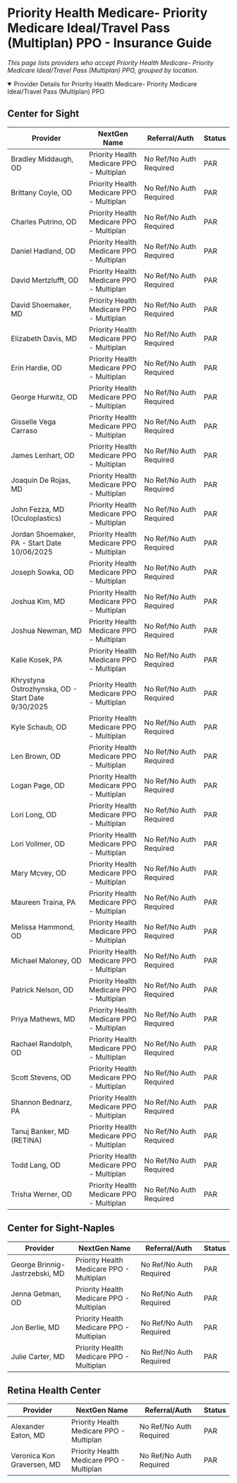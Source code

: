 # Priority Health Medicare- Priority Medicare Ideal/Travel Pass (Multiplan) PPO - Insurance Guide

*This page lists providers who accept Priority Health Medicare- Priority Medicare Ideal/Travel Pass (Multiplan) PPO, grouped by location.*

<details open><summary>Provider Details for Priority Health Medicare- Priority Medicare Ideal/Travel Pass (Multiplan) PPO</summary>

## Center for Sight

| Provider | NextGen Name | Referral/Auth | Status |
|----------|-------------|--------------|--------|
| Bradley Middaugh, OD | Priority Health Medicare PPO - Multiplan | No Ref/No Auth Required | PAR |
| Brittany Coyle, OD | Priority Health Medicare PPO - Multiplan | No Ref/No Auth Required | PAR |
| Charles Putrino, OD | Priority Health Medicare PPO - Multiplan | No Ref/No Auth Required | PAR |
| Daniel Hadland, OD | Priority Health Medicare PPO - Multiplan | No Ref/No Auth Required | PAR |
| David Mertzlufft, OD | Priority Health Medicare PPO - Multiplan | No Ref/No Auth Required | PAR |
| David Shoemaker, MD | Priority Health Medicare PPO - Multiplan | No Ref/No Auth Required | PAR |
| Elizabeth Davis, MD | Priority Health Medicare PPO - Multiplan | No Ref/No Auth Required | PAR |
| Erin Hardie, OD | Priority Health Medicare PPO - Multiplan | No Ref/No Auth Required | PAR |
| George Hurwitz, OD | Priority Health Medicare PPO - Multiplan | No Ref/No Auth Required | PAR |
| Gisselle Vega Carraso | Priority Health Medicare PPO - Multiplan | No Ref/No Auth Required | PAR |
| James Lenhart, OD | Priority Health Medicare PPO - Multiplan | No Ref/No Auth Required | PAR |
| Joaquin De Rojas, MD | Priority Health Medicare PPO - Multiplan | No Ref/No Auth Required | PAR |
| John Fezza, MD (Oculoplastics) | Priority Health Medicare PPO - Multiplan | No Ref/No Auth Required | PAR |
| Jordan Shoemaker, PA - Start Date 10/06/2025 | Priority Health Medicare PPO - Multiplan | No Ref/No Auth Required | PAR |
| Joseph Sowka, OD | Priority Health Medicare PPO - Multiplan | No Ref/No Auth Required | PAR |
| Joshua Kim, MD | Priority Health Medicare PPO - Multiplan | No Ref/No Auth Required | PAR |
| Joshua Newman, MD | Priority Health Medicare PPO - Multiplan | No Ref/No Auth Required | PAR |
| Kalie Kosek, PA | Priority Health Medicare PPO - Multiplan | No Ref/No Auth Required | PAR |
| Khrystyna Ostrozhynska, OD - Start Date 9/30/2025 | Priority Health Medicare PPO - Multiplan | No Ref/No Auth Required | PAR |
| Kyle Schaub, OD | Priority Health Medicare PPO - Multiplan | No Ref/No Auth Required | PAR |
| Len Brown, OD | Priority Health Medicare PPO - Multiplan | No Ref/No Auth Required | PAR |
| Logan Page, OD | Priority Health Medicare PPO - Multiplan | No Ref/No Auth Required | PAR |
| Lori Long, OD | Priority Health Medicare PPO - Multiplan | No Ref/No Auth Required | PAR |
| Lori Vollmer, OD | Priority Health Medicare PPO - Multiplan | No Ref/No Auth Required | PAR |
| Mary Mcvey, OD | Priority Health Medicare PPO - Multiplan | No Ref/No Auth Required | PAR |
| Maureen Traina, PA | Priority Health Medicare PPO - Multiplan | No Ref/No Auth Required | PAR |
| Melissa Hammond, OD | Priority Health Medicare PPO - Multiplan | No Ref/No Auth Required | PAR |
| Michael Maloney, OD | Priority Health Medicare PPO - Multiplan | No Ref/No Auth Required | PAR |
| Patrick Nelson, OD | Priority Health Medicare PPO - Multiplan | No Ref/No Auth Required | PAR |
| Priya Mathews, MD | Priority Health Medicare PPO - Multiplan | No Ref/No Auth Required | PAR |
| Rachael Randolph, OD | Priority Health Medicare PPO - Multiplan | No Ref/No Auth Required | PAR |
| Scott Stevens, OD | Priority Health Medicare PPO - Multiplan | No Ref/No Auth Required | PAR |
| Shannon Bednarz, PA | Priority Health Medicare PPO - Multiplan | No Ref/No Auth Required | PAR |
| Tanuj Banker, MD (RETINA) | Priority Health Medicare PPO - Multiplan | No Ref/No Auth Required | PAR |
| Todd Lang, OD | Priority Health Medicare PPO - Multiplan | No Ref/No Auth Required | PAR |
| Trisha Werner, OD | Priority Health Medicare PPO - Multiplan | No Ref/No Auth Required | PAR |

## Center for Sight-Naples

| Provider | NextGen Name | Referral/Auth | Status |
|----------|-------------|--------------|--------|
| George Brinnig-Jastrzebski, MD | Priority Health Medicare PPO - Multiplan | No Ref/No Auth Required | PAR |
| Jenna Getman, OD | Priority Health Medicare PPO - Multiplan | No Ref/No Auth Required | PAR |
| Jon Berlie, MD | Priority Health Medicare PPO - Multiplan | No Ref/No Auth Required | PAR |
| Julie Carter, MD | Priority Health Medicare PPO - Multiplan | No Ref/No Auth Required | PAR |

## Retina Health Center

| Provider | NextGen Name | Referral/Auth | Status |
|----------|-------------|--------------|--------|
| Alexander Eaton, MD | Priority Health Medicare PPO - Multiplan | No Ref/No Auth Required | PAR |
| Veronica Kon Graversen, MD | Priority Health Medicare PPO - Multiplan | No Ref/No Auth Required | PAR |

</details>

